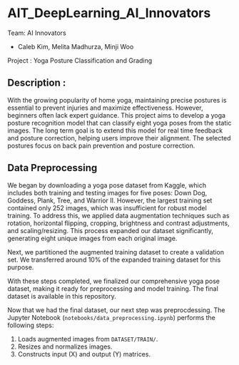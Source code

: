 # AIT_DeepLearning_AI_Innovators

Team: AI Innovators
- Caleb Kim, Melita Madhurza, Minji Woo

Project : Yoga Posture Classification and Grading

## Description :
With the growing popularity of home yoga, maintaining precise postures is essential to prevent injuries and maximize effectiveness. However, beginners often lack expert guidance.
This project aims to develop a yoga posture recognition model that can classify eight yoga poses from the static images. The long term goal is to extend this model for real time feedback and posture correction, helping users improve their alignment. The selected postures focus on back pain prevention and posture correction. 

## Data Preprocessing
We began by downloading a yoga pose dataset from Kaggle, which includes both training and testing images for five poses: Down Dog, Goddess, Plank, Tree, and Warrior II. However, the largest training set contained only 252 images, which was insufficient for robust model training. To address this, we applied data augmentation techniques such as rotation, horizontal flipping, cropping, brightness and contrast adjustments, and scaling/resizing. This process expanded our dataset significantly, generating eight unique images from each original image.

Next, we partitioned the augmented training dataset to create a validation set. We transferred around 10% of the expanded training dataset for this purpose.

With these steps completed, we finalized our comprehensive yoga pose dataset, making it ready for preprocessing and model training. The final dataset is available in this repository.

Now that we had the final dataset, our next step was preprocdessing. The Jupyter Notebook (`notebooks/data_preprocessing.ipynb`) performs the following steps:
1. Loads augmented images from `DATASET/TRAIN/`.
2. Resizes and normalizes images.
3. Constructs input (X) and output (Y) matrices.
